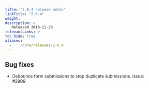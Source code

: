 ```yaml
---
title: "2.8.4 release notes"
linkTitle: "2.8.4"
weight:
description: >
   Released 2016-11-29
relevantLinks: >
toc_hide: true
aliases:
  -    /core/releases/2.8.4
---
```


## Bug fixes

- Debounce form submissions to stop duplicate submissions. Issue: #2909
